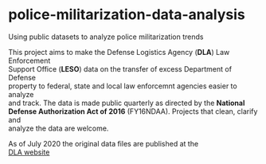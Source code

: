 # police-militarization-data-analysis
Using public datasets to analyze police militarization trends

This project aims to make the Defense Logistics Agency (**DLA**) Law Enforcement   
Support Office (**LESO**) data on the transfer of excess Department of Defense  
property to federal, state and local law enforcemnt agencies easier to analyze  
and track. The data is made public quarterly as directed by the __National  
Defense Authorization Act of 2016__ (FY16NDAA). Projects that clean, clarify and  
analyze the data are welcome. 

As of July 2020 the original data files are published at the  
[DLA website](https://www.dla.mil/DispositionServices/Offers/Reutilization/LawEnforcement/PublicInformation/) 
